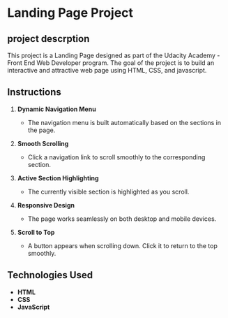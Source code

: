 # Landing Page Project

## project descrption
This project is a Landing Page designed as part of the Udacity Academy - Front End Web Developer program. The goal of the project is to build an interactive and attractive web page using HTML, CSS, and javascript.


## Instructions  

1. **Dynamic Navigation Menu**  
   - The navigation menu is built automatically based on the sections in the page.  

2. **Smooth Scrolling**  
   - Click a navigation link to scroll smoothly to the corresponding section.  

3. **Active Section Highlighting**  
   - The currently visible section is highlighted as you scroll.  

4. **Responsive Design**  
   - The page works seamlessly on both desktop and mobile devices.  

5. **Scroll to Top**  
   - A button appears when scrolling down. Click it to return to the top smoothly.  



## Technologies Used  

- **HTML**  
- **CSS**  
- **JavaScript** 

